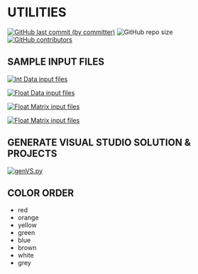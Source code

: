 # UTILITIES

[![GitHub last commit (by committer)](https://img.shields.io/github/last-commit/NMLT-NTTMK-K18/Utilities?style=for-the-badge)](../../../commits/main)
![GitHub repo size](https://img.shields.io/github/repo-size/NMLT-NTTMK-K18/Utilities?style=for-the-badge)
[![GitHub contributors](https://img.shields.io/github/contributors/NMLT-NTTMK-K18/Utilities?style=for-the-badge)](../../../graphs/contributors)

## SAMPLE INPUT FILES

[![Int Data input files](https://img.shields.io/badge/int_data_inp-download-red?style=for-the-badge)](../../releases/download/INP/INT_DATA_INP.zip)

[![Float Data input files](https://img.shields.io/badge/float_data_inp-download-orange?style=for-the-badge)](../../releases/download/INP/FLOAT_DATA_INP.zip)

[![Float Matrix input files](https://img.shields.io/badge/float_matrix_inp-download-yellow?style=for-the-badge)](../../releases/download/INP/FLOAT_MATRIX_DATA_INP.zip)

[![Float Matrix input files](https://img.shields.io/badge/float_matrix_inp-download-green?style=for-the-badge)](../../releases/download/INP/FLOAT_MATRIX_DATA_INP.zip)

## GENERATE VISUAL STUDIO SOLUTION & PROJECTS

[![genVS.py](https://img.shields.io/badge/gen_VS-click_&_save-orange?style=for-the-badge&logo=visual-studio)](../../raw/main/Generate%20VS%20Solution%20%26%20Projects/genVS.py)

## COLOR ORDER

-   red
-   orange
-   yellow
-   green
-   blue
-   brown
-   white
-   grey
